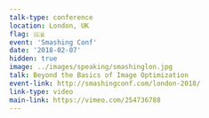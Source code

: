 ```yaml
---
talk-type: conference
location: London, UK
flag: 🇬🇧
event: 'Smashing Conf'
date: '2018-02-07'
hidden: true
image: ../images/speaking/smashinglon.jpg
talk: Beyond the Basics of Image Optimization
event-link: http://smashingconf.com/london-2018/
link-type: video
main-link: https://vimeo.com/254736788
---
```


